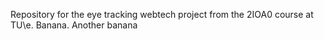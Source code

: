 Repository for the eye tracking webtech project from the 2IOA0 course at TU\e. Banana. Another banana
